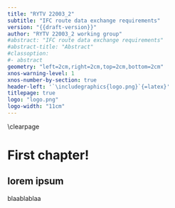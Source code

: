 ```yaml
---
title: "RYTV 22003_2"
subtitle: "IFC route data exchange requirements"
version: "{{draft-version}}"
author: "RYTV 22003_2 working group"
#abstract: "IFC route data exchange requirements"
#abstract-title: "Abstract"
#classoption:
#- abstract
geometry: "left=2cm,right=2cm,top=2cm,bottom=2cm"
xnos-warning-level: 1
xnos-number-by-section: true
header-left: '`\includegraphics{logo.png}`{=latex}'
titlepage: true
logo: "logo.png"
logo-width: "11cm"
---
```

\clearpage

# First chapter!
## lorem ipsum
blaablablaa